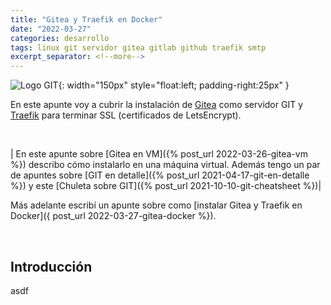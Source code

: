 ```yaml
---
title: "Gitea y Traefik en Docker"
date: "2022-03-27"
categories: desarrollo
tags: linux git servidor gitea gitlab github traefik smtp
excerpt_separator: <!--more-->
---
```


![Logo GIT](/assets/img/posts/logo-gitea.svg){: width="150px" style="float:left; padding-right:25px" } 

En este apunte voy a cubrir la instalación de [Gitea](http://gitea.io) como servidor GIT y [Traefik](https://doc.traefik.io/traefik/) para terminar SSL (certificados de LetsEncrypt). 

<br clear="left"/>
<!--more-->

| En este apunte sobre [Gitea en VM]({% post_url 2022-03-26-gitea-vm %}) describo cómo instalarlo en una máquina virtual. Además tengo un par de apuntes sobre [GIT en detalle]({% post_url 2021-04-17-git-en-detalle %}) y este [Chuleta sobre GIT]({% post_url 2021-10-10-git-cheatsheet %})|

Más adelante escribí un apunte sobre como [instalar Gitea y Traefik en Docker]({ post_url 2022-03-27-gitea-docker %}).

<br/>

## Introducción

asdf


<br/>